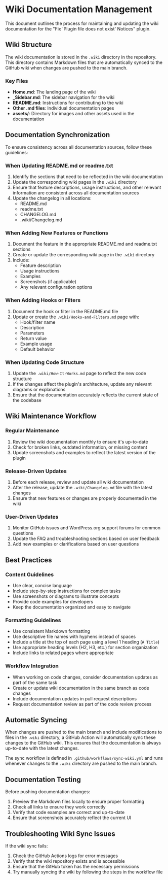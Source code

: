 # Wiki Documentation Management

This document outlines the process for maintaining and updating the wiki documentation for the "Fix 'Plugin file does not exist' Notices" plugin.

## Wiki Structure

The wiki documentation is stored in the `.wiki` directory in the repository. This directory contains Markdown files that are automatically synced to the GitHub wiki when changes are pushed to the main branch.

### Key Files

- **Home.md**: The landing page of the wiki
- **_Sidebar.md**: The sidebar navigation for the wiki
- **README.md**: Instructions for contributing to the wiki
- **Other .md files**: Individual documentation pages
- **assets/**: Directory for images and other assets used in the documentation

## Documentation Synchronization

To ensure consistency across all documentation sources, follow these guidelines:

### When Updating README.md or readme.txt

1. Identify the sections that need to be reflected in the wiki documentation
2. Update the corresponding wiki pages in the `.wiki` directory
3. Ensure that feature descriptions, usage instructions, and other relevant information are consistent across all documentation sources
4. Update the changelog in all locations:
   - README.md
   - readme.txt
   - CHANGELOG.md
   - .wiki/Changelog.md

### When Adding New Features or Functions

1. Document the feature in the appropriate README.md and readme.txt sections
2. Create or update the corresponding wiki page in the `.wiki` directory
3. Include:
   - Feature description
   - Usage instructions
   - Examples
   - Screenshots (if applicable)
   - Any relevant configuration options

### When Adding Hooks or Filters

1. Document the hook or filter in the README.md file
2. Update or create the `.wiki/Hooks-and-Filters.md` page with:
   - Hook/filter name
   - Description
   - Parameters
   - Return value
   - Example usage
   - Default behavior

### When Updating Code Structure

1. Update the `.wiki/How-It-Works.md` page to reflect the new code structure
2. If the changes affect the plugin's architecture, update any relevant diagrams or explanations
3. Ensure that the documentation accurately reflects the current state of the codebase

## Wiki Maintenance Workflow

### Regular Maintenance

1. Review the wiki documentation monthly to ensure it's up-to-date
2. Check for broken links, outdated information, or missing content
3. Update screenshots and examples to reflect the latest version of the plugin

### Release-Driven Updates

1. Before each release, review and update all wiki documentation
2. After the release, update the `.wiki/Changelog.md` file with the latest changes
3. Ensure that new features or changes are properly documented in the wiki

### User-Driven Updates

1. Monitor GitHub issues and WordPress.org support forums for common questions
2. Update the FAQ and troubleshooting sections based on user feedback
3. Add new examples or clarifications based on user questions

## Best Practices

### Content Guidelines

- Use clear, concise language
- Include step-by-step instructions for complex tasks
- Use screenshots or diagrams to illustrate concepts
- Provide code examples for developers
- Keep the documentation organized and easy to navigate

### Formatting Guidelines

- Use consistent Markdown formatting
- Use descriptive file names with hyphens instead of spaces
- Include a title at the top of each page using a level 1 heading (`# Title`)
- Use appropriate heading levels (H2, H3, etc.) for section organization
- Include links to related pages where appropriate

### Workflow Integration

- When working on code changes, consider documentation updates as part of the same task
- Create or update wiki documentation in the same branch as code changes
- Include documentation updates in pull request descriptions
- Request documentation review as part of the code review process

## Automatic Syncing

When changes are pushed to the main branch and include modifications to files in the `.wiki` directory, a GitHub Action will automatically sync these changes to the GitHub wiki. This ensures that the documentation is always up-to-date with the latest changes.

The sync workflow is defined in `.github/workflows/sync-wiki.yml` and runs whenever changes to the `.wiki` directory are pushed to the main branch.

## Documentation Testing

Before pushing documentation changes:

1. Preview the Markdown files locally to ensure proper formatting
2. Check all links to ensure they work correctly
3. Verify that code examples are correct and up-to-date
4. Ensure that screenshots accurately reflect the current UI

## Troubleshooting Wiki Sync Issues

If the wiki sync fails:

1. Check the GitHub Actions logs for error messages
2. Verify that the wiki repository exists and is accessible
3. Ensure that the GitHub token has the necessary permissions
4. Try manually syncing the wiki by following the steps in the workflow file
